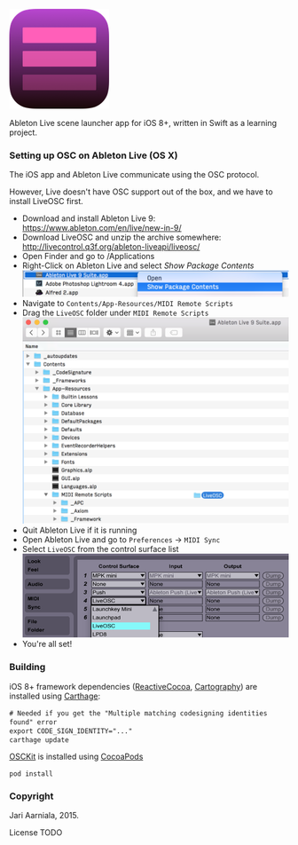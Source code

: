 ![Logo](src/Images.xcassets/AppIcon.appiconset/Icon-60%403x.png)

Ableton Live scene launcher app for iOS 8+, written in Swift as a learning project.

### Setting up OSC on Ableton Live (OS X)

The iOS app and Ableton Live communicate using the OSC protocol. 

However, Live doesn't have OSC support out of the box, and we have to install LiveOSC first.

- Download and install Ableton Live 9: https://www.ableton.com/en/live/new-in-9/
- Download LiveOSC and unzip the archive somewhere: http://livecontrol.q3f.org/ableton-liveapi/liveosc/
- Open Finder and go to /Applications
- Right-Click on Ableton Live and select _Show Package Contents_ 
    ![Show Package Contents](help/show_live_package_contents.png)
- Navigate to `Contents/App-Resources/MIDI Remote Scripts`
- Drag the `LiveOSC` folder under `MIDI Remote Scripts`
   ![Drag LiveOSC](help/drag_and_drop_liveosc.png)
- Quit Ableton Live if it is running
- Open Ableton Live and go to `Preferences` -> `MIDI Sync`
- Select `LiveOSC` from the control surface list
![Select LiveOSC as control surface](help/set_liveosc_as_control_surface.png)
- You're all set!

### Building

iOS 8+ framework dependencies ([ReactiveCocoa](https://github.com/ReactiveCocoa/ReactiveCocoa), [Cartography](https://github.com/robb/Cartography)) are installed using [Carthage](https://github.com/Carthage/Carthage):

    # Needed if you get the "Multiple matching codesigning identities found" error
    export CODE_SIGN_IDENTITY="..." 
    carthage update

[OSCKit](https://github.com/256dpi/OSCKit) is installed using [CocoaPods](https://github.com/cocoapods/cocoapods)

    pod install

### Copyright

Jari Aarniala, 2015.

License TODO
